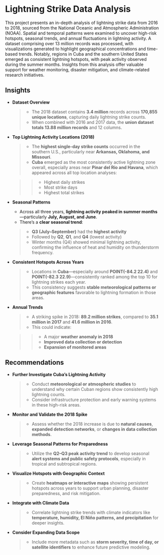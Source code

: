 # Lightning Strike Data Analysis
This project presents an in-depth analysis of lightning strike data from 2016 to 2018, sourced from the National Oceanic and Atmospheric Administration (NOAA). Spatial and temporal patterns were examined to uncover high-risk hotspots, seasonal trends, and annual fluctuations in lightning activity. A dataset comprising over 13 million records was processed, with visualizations generated to highlight geographical concentrations and time-based trends. Notably, regions in Cuba and the southern United States emerged as consistent lightning hotspots, with peak activity observed during the summer months. Insights from this analysis offer valuable support for weather monitoring, disaster mitigation, and climate-related research initiatives.

## **Insights**

* **Dataset Overview**

  > * The 2018 dataset contains **3.4 million** records across **170,855 unique locations**, capturing daily lightning strike counts.
  > * When combined with 2016 and 2017 data, the **union dataset totals 13.88 million records** and 12 columns.

* **Top Lightning Activity Locations (2018)**

  > * The **highest single-day strike counts** occurred in the southern U.S., particularly near **Arkansas, Oklahoma, and Missouri**.
  > * **Cuba** emerged as the most consistently active lightning zone overall, especially areas near **Pinar del Río and Havana**, which appeared across all top location analyses:

    >> * Highest daily strikes
    >> * Most strike days
    >> * Highest total strikes

* **Seasonal Patterns**

   * Across all three years, **lightning activity peaked in summer months**—particularly **July, August, and June**.
   * There’s a **clear seasonal trend**:

   >  * **Q3 (July–September)** had the **highest activity**
    > * Followed by **Q2**, **Q1**, and **Q4** (lowest activity)
  > * Winter months (Q4) showed minimal lightning activity, confirming the influence of heat and humidity on thunderstorm frequency.

* **Consistent Hotspots Across Years**

   > * Locations in **Cuba**—especially around **POINT(-84.2 22.4)** and **POINT(-82.3 22.9)**—consistently ranked among the top 10 for lightning strikes each year.
   > * This consistency suggests **stable meteorological patterns or geographic features** favorable to lightning formation in those areas.

* **Annual Trends**

   > * A striking spike in 2018: **89.2 million strikes**, compared to **35.1 million in 2017** and **41.6 million in 2016**.
   > * This could indicate:

    >>  * A major **weather anomaly in 2018**
    >>  * **Improved data collection or detection**
     >> * **Expansion of monitored areas**



## **Recommendations**

* **Further Investigate Cuba’s Lightning Activity**

   > * Conduct **meteorological or atmospheric studies** to understand why certain Cuban regions show consistently high lightning counts.
   > * Consider infrastructure protection and early warning systems in these high-risk areas.

* **Monitor and Validate the 2018 Spike**

  >  * Assess whether the 2018 increase is due to **natural causes**, **expanded detection networks**, or **changes in data collection methods**.

* **Leverage Seasonal Patterns for Preparedness**

  >  * Utilize the **Q2–Q3 peak activity trend** to develop seasonal **alert systems and public safety protocols**, especially in tropical and subtropical regions.

* **Visualize Hotspots with Geographic Context**

   > * Create **heatmaps or interactive maps** showing persistent hotspots across years to support urban planning, disaster preparedness, and risk mitigation.

* **Integrate with Climate Data**

  >  * Correlate lightning strike trends with climate indicators like **temperature, humidity, El Niño patterns, and precipitation** for deeper insights.

* **Consider Expanding Data Scope**

  >  * Include more metadata such as **storm severity, time of day, or satellite identifiers** to enhance future predictive modeling.

